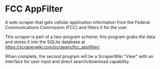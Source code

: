 FCC AppFilter
==========

A web scraper that gets cellular application information from the Federal Communications Commission (FCC) and filters it for the user.

This scraper is part of a two-program scheme; this program grabs the data and stores it into the SQLite database at https://scraperwiki.com/scrapers/fcc_appfilter/.

When complete, the second program will be a ScraperWiki "View" with an interface for user input and direct search/download capability.
